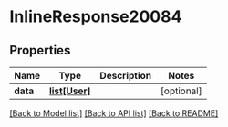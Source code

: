# InlineResponse20084

## Properties
Name | Type | Description | Notes
------------ | ------------- | ------------- | -------------
**data** | [**list[User]**](User.md) |  | [optional] 

[[Back to Model list]](../README.md#documentation-for-models) [[Back to API list]](../README.md#documentation-for-api-endpoints) [[Back to README]](../README.md)

